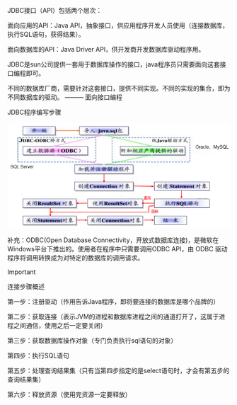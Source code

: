 JDBC接口（API）包括两个层次：

面向应用的API：Java API，抽象接口，供应用程序开发人员使用（连接数据库，执行SQL语句，获得结果）。

面向数据库的API：Java Driver API，供开发商开发数据库驱动程序用。

JDBC是sun公司提供一套用于数据库操作的接口，java程序员只需要面向这套接口编程即可。

不同的数据库厂商，需要针对这套接口，提供不同实现。不同的实现的集合，即为不同数据库的驱动。 ——— 面向接口编程

JDBC程序编写步骤

![img.png](../../public/note/JDBC/JDBC%E4%BD%93%E7%B3%BB%E7%BB%93%E6%9E%84/img.png)

补充：ODBC(Open Database Connectivity，开放式数据库连接)，是微软在Windows平台下推出的。使用者在程序中只需要调用ODBC API，由
ODBC 驱动程序将调用转换成为对特定的数据库的调用请求。

> [!IMPORTANT]
> 连接步骤概述

第一步：注册驱动（作用告诉Java程序，即将要连接的数据库是哪个品牌的）

第二步：获取连接（表示JVM的进程和数据库进程之间的通道打开了，这属于进程之间通信，使用之后一定要关闭）

第三步：获取数据库操作对象（专门负责执行sql语句的对象）

第四步：执行SQL语句

第五步：处理查询结果集（只有当第四步指定的是select语句时，才会有第五步的查询结果集）

第六步：释放资源（使用完资源一定要释放） 
 
